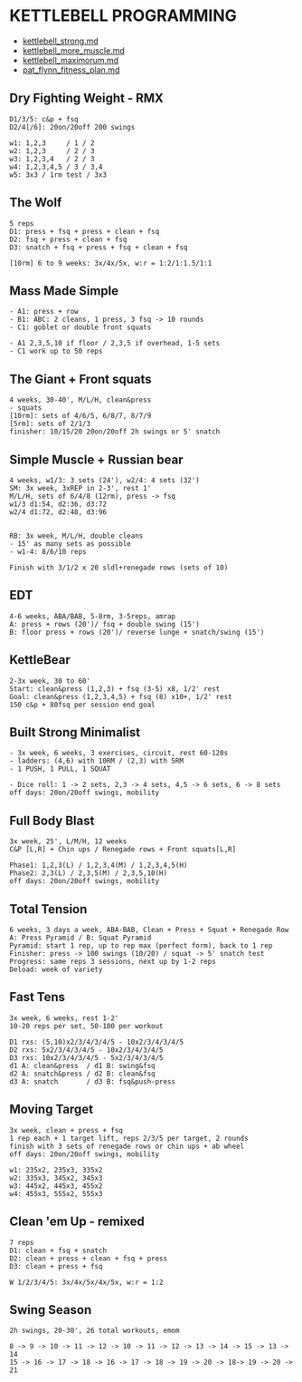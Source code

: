 # KETTLEBELL PROGRAMMING

- [kettlebell_strong.md](kettlebell_strong.md)
- [kettlebell_more_muscle.md](kettlebell_more_muscle.md)
- [kettlebell_maximorum.md](kettlebell_maximorum.md)
- [pat_flynn_fitness_plan.md](pat_flynn_fitness_plan.md)

## Dry Fighting Weight - RMX
```
D1/3/5: c&p + fsq
D2/4[/6]: 20on/20off 200 swings

w1: 1,2,3     / 1 / 2
w2: 1,2,3     / 2 / 3
w3: 1,2,3,4   / 2 / 3
w4: 1,2,3,4,5 / 3 / 3,4
w5: 3x3 / 1rm test / 3x3
```

## The Wolf
```
5 reps
D1: press + fsq + press + clean + fsq
D2: fsq + press + clean + fsq
D3: snatch + fsq + press + fsq + clean + fsq

[10rm] 6 to 9 weeks: 3x/4x/5x, w:r = 1:2/1:1.5/1:1
```

## Mass Made Simple
```
- A1: press + row
- B1: ABC: 2 cleans, 1 press, 3 fsq -> 10 rounds
- C1: goblet or double front squats

- A1 2,3,5,10 if floor / 2,3,5 if overhead, 1-5 sets
- C1 work up to 50 reps
```

## The Giant + Front squats
```
4 weeks, 30-40', M/L/H, clean&press
- squats 
[10rm]: sets of 4/6/5, 6/8/7, 8/7/9
[5rm]: sets of 2/1/3
finisher: 10/15/20 20on/20off 2h swings or 5' snatch
```

## Simple Muscle + Russian bear
```
4 weeks, w1/3: 3 sets (24'), w2/4: 4 sets (32')
SM: 3x week, 3xREP in 2-3', rest 1'
M/L/H, sets of 6/4/8 (12rm), press -> fsq
w1/3 d1:54, d2:36, d3:72 
w2/4 d1:72, d2:48, d3:96


RB: 3x week, M/L/H, double cleans
- 15' as many sets as possible
- w1-4: 8/6/10 reps

Finish with 3/1/2 x 20 sldl+renegade rows (sets of 10)
```

## EDT
```
4-6 weeks, ABA/BAB, 5-8rm, 3-5reps, amrap
A: press + rows (20')/ fsq + double swing (15')
B: floor press + rows (20')/ reverse lunge + snatch/swing (15')
```

## KettleBear
```
2-3x week, 30 to 60'
Start: clean&press (1,2,3) + fsq (3-5) x8, 1/2' rest
Goal: clean&press (1,2,3,4,5) + fsq (8) x10+, 1/2' rest
150 c&p + 80fsq per session end goal
```

## Built Strong Minimalist
```
- 3x week, 6 weeks, 3 exercises, circuit, rest 60-120s 
- ladders: (4,6) with 10RM / (2,3) with 5RM
- 1 PUSH, 1 PULL, 1 SQUAT

- Dice roll: 1 -> 2 sets, 2,3 -> 4 sets, 4,5 -> 6 sets, 6 -> 8 sets
off days: 20on/20off swings, mobility
```

## Full Body Blast
```
3x week, 25', L/M/H, 12 weeks
C&P [L,R] + Chin ups / Renegade rows + Front squats[L,R]

Phase1: 1,2,3(L) / 1,2,3,4(M) / 1,2,3,4,5(H)
Phase2: 2,3(L) / 2,3,5(M) / 2,3,5,10(H)
off days: 20on/20off swings, mobility
```

## Total Tension
```
6 weeks, 3 days a week, ABA-BAB, Clean + Press + Squat + Renegade Row
A: Press Pyramid / B: Squat Pyramid
Pyramid: start 1 rep, up to rep max (perfect form), back to 1 rep
Finisher: press -> 100 swings (10/20) / squat -> 5' snatch test
Progress: same reps 3 sessions, next up by 1-2 reps
Deload: week of variety
```

## Fast Tens
```
3x week, 6 weeks, rest 1-2'
10-20 reps per set, 50-100 per workout

D1 rxs: (5,10)x2/3/4/3/4/5 - 10x2/3/4/3/4/5
D2 rxs: 5x2/3/4/3/4/5 - 10x2/3/4/3/4/5
D3 rxs: 10x2/3/4/3/4/5 - 5x2/3/4/3/4/5
d1 A: clean&press  / d1 B: swing&fsq
d2 A: snatch&press / d2 B: clean&fsq
d3 A: snatch       / d3 B: fsq&push-press
```

## Moving Target
```
3x week, clean + press + fsq
1 rep each + 1 target lift, reps 2/3/5 per target, 2 rounds
finish with 3 sets of renegade rows or chin ups + ab wheel
off days: 20on/20off swings, mobility

w1: 235x2, 235x3, 335x2
w2: 335x3, 345x2, 345x3
w3: 445x2, 445x3, 455x2
w4: 455x3, 555x2, 555x3
```

## Clean 'em Up - remixed
```
7 reps
D1: clean + fsq + snatch
D2: clean + press + clean + fsq + press
D3: clean + press + fsq

W 1/2/3/4/5: 3x/4x/5x/4x/5x, w:r = 1:2
```

## Swing Season
```
2h swings, 20-30', 26 total workouts, emom

8 -> 9 -> 10 -> 11 -> 12 -> 10 -> 11 -> 12 -> 13 -> 14 -> 15 -> 13 -> 14
15 -> 16 -> 17 -> 18 -> 16 -> 17 -> 18 -> 19 -> 20 -> 18-> 19 -> 20 -> 21
```
